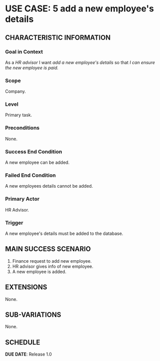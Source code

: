 # USE CASE: 5 add a new employee's details
## CHARACTERISTIC INFORMATION

### Goal in Context

As a *HR advisor* I want *add a new employee's details* so that *I can ensure the new employee is paid.*

### Scope

Company.

### Level

Primary task.

### Preconditions

None.

### Success End Condition

A new employee can be added.

### Failed End Condition

A new employees details cannot be added.

### Primary Actor

HR Advisor.

### Trigger

A new employee's details must be added to the database.

## MAIN SUCCESS SCENARIO

1. Finance request to add new employee.
2. HR advisor gives info of new employee.
3. A new employee is added.

## EXTENSIONS

None.

## SUB-VARIATIONS

None.

## SCHEDULE

**DUE DATE**: Release 1.0